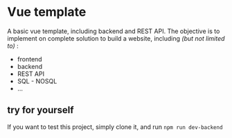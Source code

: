 # Vue template

A basic vue template, including backend and REST API.
The objective is to implement on complete solution to build a website, including *(but not limited to)* :
 - frontend
 - backend
 - REST API
 - SQL - NOSQL
 - ...

## try for yourself

If you want to test this project, simply clone it, and run ``npm run dev-backend``